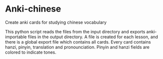 # Anki-chinese
Create anki cards for studying chinese vocabulary

This python script reads the files from the input directory and exports anki-importable files in the output directory.
A file is created for each lesson, and there is a global export file which contains all cards.
Every card contains hanzi, pinyin, translation and pronounciation. Pinyin and hanzi fields are colored to indicate tones.
